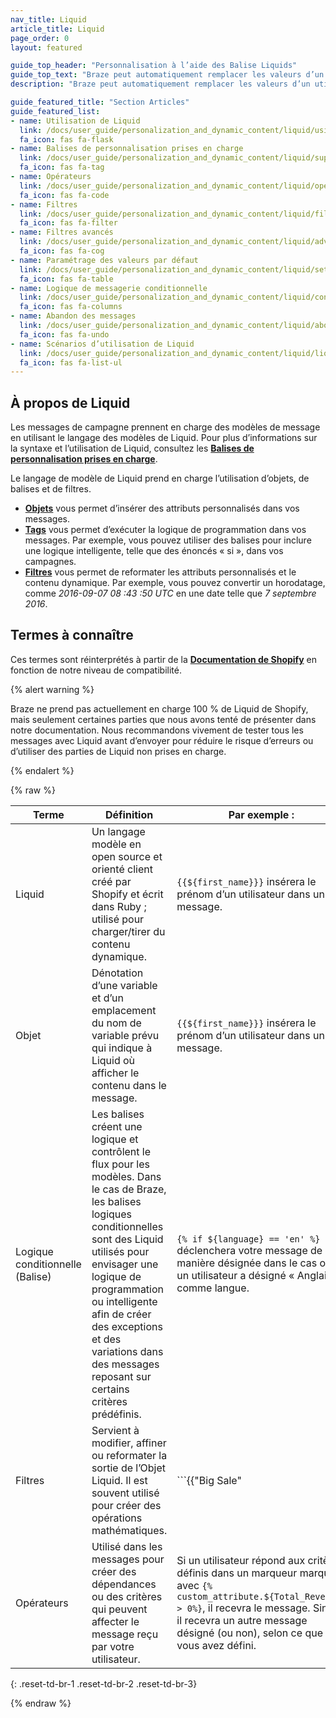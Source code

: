 ```yaml
---
nav_title: Liquid
article_title: Liquid
page_order: 0
layout: featured

guide_top_header: "Personnalisation à l’aide des Balise Liquids"
guide_top_text: "Braze peut automatiquement remplacer les valeurs d’un utilisateur donné dans vos messages. Placez votre expression à l’intérieur de deux ensembles de parenthèses courbes pour notifier Braze que vous utiliserez une valeur interpolée. À l’intérieur de ces parenthèses, toutes les valeurs d’utilisateur que vous souhaitez remplacer doivent être entourées d’un ensemble supplémentaire de parenthèses précédées d’un signe dollar.<br><br>Pour en savoir plus sur Liquid, consultez notre guide <b><a href='https://learning.braze.com/dynamic-personalization-with-liquid'>Personnalisation dynamique avec liquide</a></b> Le cours d’apprentissage Braze !"
description: "Braze peut automatiquement remplacer les valeurs d’un utilisateur donné dans vos messages. Placez votre expression à l’intérieur de deux ensembles de parenthèses courbes pour notifier Braze que vous utiliserez une valeur interpolée."

guide_featured_title: "Section Articles"
guide_featured_list:
- name: Utilisation de Liquid
  link: /docs/user_guide/personalization_and_dynamic_content/liquid/using_liquid/
  fa_icon: fas fa-flask
- name: Balises de personnalisation prises en charge
  link: /docs/user_guide/personalization_and_dynamic_content/liquid/supported_personalization_tags/
  fa_icon: fas fa-tag
- name: Opérateurs
  link: /docs/user_guide/personalization_and_dynamic_content/liquid/operators/
  fa_icon: fas fa-code
- name: Filtres
  link: /docs/user_guide/personalization_and_dynamic_content/liquid/filters/
  fa_icon: fas fa-filter
- name: Filtres avancés
  link: /docs/user_guide/personalization_and_dynamic_content/liquid/advanced_filters/
  fa_icon: fas fa-cog
- name: Paramétrage des valeurs par défaut
  link: /docs/user_guide/personalization_and_dynamic_content/liquid/setting_default_values/
  fa_icon: fas fa-table
- name: Logique de messagerie conditionnelle
  link: /docs/user_guide/personalization_and_dynamic_content/liquid/conditional_logic/
  fa_icon: fas fa-columns
- name: Abandon des messages
  link: /docs/user_guide/personalization_and_dynamic_content/liquid/aborting_messages/
  fa_icon: fas fa-undo
- name: Scénarios d’utilisation de Liquid
  link: /docs/user_guide/personalization_and_dynamic_content/liquid/liquid_use_cases/
  fa_icon: fas fa-list-ul
---
```


## À propos de Liquid

Les messages de campagne prennent en charge des modèles de message en utilisant le langage des modèles de Liquid. Pour plus d’informations sur la syntaxe et l’utilisation de Liquid, consultez les [**Balises de personnalisation prises en charge**][1].

Le langage de modèle de Liquid prend en charge l’utilisation d’objets, de balises et de filtres.

- [**Objets**]({{site.baseurl}}/user_guide/personalization_and_dynamic_content/liquid/) vous permet d’insérer des attributs personnalisés dans vos messages.
- [**Tags**]({{site.baseurl}}/user_guide/personalization_and_dynamic_content/liquid/supported_personalization_tags/) vous permet d’exécuter la logique de programmation dans vos messages. Par exemple, vous pouvez utiliser des balises pour inclure une logique intelligente, telle que des énoncés « si », dans vos campagnes.
- [**Filtres**]({{site.baseurl}}/user_guide/personalization_and_dynamic_content/liquid/filters/) vous permet de reformater les attributs personnalisés et le contenu dynamique. Par exemple, vous pouvez convertir un horodatage, comme *2016-09-07 08 :43 :50 UTC* en une date telle que *7 septembre 2016*.

## Termes à connaître

Ces termes sont réinterprétés à partir de la [**Documentation de Shopify**](https://shopify.github.io/liquid/basics/introduction/) en fonction de notre niveau de compatibilité.

{% alert warning %}

Braze ne prend pas actuellement en charge 100 % de Liquid de Shopify, mais seulement certaines parties que nous avons tenté de présenter dans notre documentation. Nous recommandons vivement de tester tous les messages avec Liquid avant d’envoyer pour réduire le risque d’erreurs ou d’utiliser des parties de Liquid non prises en charge.

{% endalert %}

{% raw %}

| Terme | Définition | Par exemple : |  
|---|---|---|
| Liquid | Un langage modèle en open source et orienté client créé par Shopify et écrit dans Ruby ; utilisé pour charger/tirer du contenu dynamique. | `{{${first_name}}}` insérera le prénom d’un utilisateur dans un message. |
| Objet | Dénotation d’une variable et d’un emplacement du nom de variable prévu qui indique à Liquid où afficher le contenu dans le message. | `{{${first_name}}}` insérera le prénom d’un utilisateur dans un message. |
| Logique conditionnelle (Balise) | Les balises créent une logique et contrôlent le flux pour les modèles. Dans le cas de Braze, les balises logiques conditionnelles sont des Liquid utilisés pour envisager une logique de programmation ou intelligente afin de créer des exceptions et des variations dans des messages reposant sur certains critères prédéfinis. | ```{% if ${language} == 'en' %}``` déclenchera votre message de manière désignée dans le cas où un utilisateur a désigné « Anglais » comme langue. |
| Filtres | Servient à modifier, affiner ou reformater la sortie de l’Objet Liquid. Il est souvent utilisé pour créer des opérations mathématiques. |  ```{{"Big Sale" | upcase}}``` affiche les mots « Soldes importantes » sous la forme de « SOLDES IMPORTANTES » dans le message. |
| Opérateurs | Utilisé dans les messages pour créer des dépendances ou des critères qui peuvent affecter le message reçu par votre utilisateur. | Si un utilisateur répond aux critères définis dans un marqueur marqué avec `{% custom_attribute.${Total_Revenue} > 0%}`, il recevra le message. Sinon, il recevra un autre message désigné (ou non), selon ce que vous avez défini. |
{: .reset-td-br-1 .reset-td-br-2 .reset-td-br-3}

{% endraw %}

<br>

[1]: {{site.baseurl}}/user_guide/personalization_and_dynamic_content/liquid/supported_personalization_tags/
